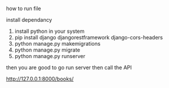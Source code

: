 how to run file

install dependancy

1. install python in your system
2. pip install django djangorestframework django-cors-headers
3. python manage.py makemigrations
4. python manage.py migrate
5. python manage.py runserver

then you are good to go run server then call the API

http://127.0.0.1:8000/books/
